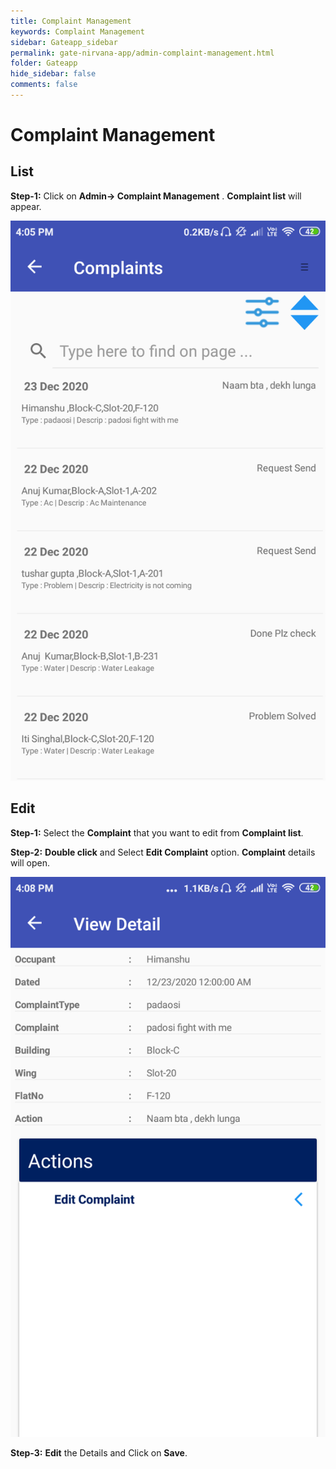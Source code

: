```yaml
---
title: Complaint Management
keywords: Complaint Management
sidebar: Gateapp_sidebar
permalink: gate-nirvana-app/admin-complaint-management.html
folder: Gateapp
hide_sidebar: false
comments: false
---
```

# Complaint Management

## List

**Step-1:** Click on **Admin-> Complaint Management** . **Complaint list** will appear.

![](/images/Complaint-List.png)

## Edit

**Step-1:** Select the **Complaint** that you want to edit from **Complaint list**.

**Step-2:** **Double click** and Select **Edit Complaint** option. **Complaint** details will open.

![](/images/Edit-Complaint.png)

**Step-3:** **Edit** the Details and Click on **Save**.
